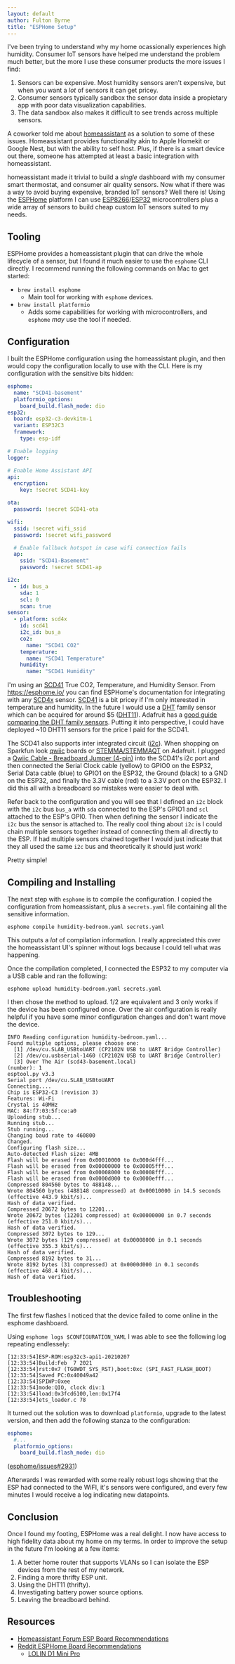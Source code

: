 ```yaml
---
layout: default
author: Fulton Byrne
title: "ESPHome Setup"
---
```


I've been trying to understand why my home ocassionally experiences high humidity. Consumer IoT sensors have helped
me understand the problem much better, but the more I use these consumer products the more issues I find:

1. Sensors can be expensive. Most humidity sensors aren't expensive, but when you want a _lot_ of sensors it can get pricey.
2. Consumer sensors typically sandbox the sensor data inside a propietary app with poor data visualization capabilities.
3. The data sandbox also makes it difficult to see trends across multiple sensors.

A coworker told me about [homeassistant] as a solution to some of these issues. Homeassistant provides functionality
akin to Apple Homekit or Google Nest, but with the ability to self host. Plus, if there is a smart device out there, someone
has attempted at least a basic integration with homeassistant.


homeassistant made it trivial to build a _single_ dashboard with my consumer smart thermostat, and consumer air quality sensors.
Now what if there was a way to avoid buying expensive, branded IoT sensors? Well there is! Using the [ESPHome] platform I can
use [ESP8266]/[ESP32] microcontrollers plus a wide array of sensors to build cheap custom IoT sensors suited to my needs.

## Tooling

ESPHome provides a homeassistant plugin that can drive the whole lifecycle of a sensor, but I found it much easier
to use the `esphome` CLI directly. I recommend running the following commands on Mac to get started:

* `brew install esphome`
  + Main tool for working with `esphome` devices.
* `brew install platformio`
  + Adds some capabilities for working with microcontrollers, and `esphome` _may_ use the tool if needed.


## Configuration

I built the ESPHome configuration using the homeassistant plugin, and then would copy the configuration locally 
to use with the CLI. Here is my configuration with the sensitive bits hidden:


```yaml
esphome:
  name: "SCD41-basement"
  platformio_options:
    board_build.flash_mode: dio
esp32:
  board: esp32-c3-devkitm-1
  variant: ESP32C3
  framework:
    type: esp-idf

# Enable logging
logger:

# Enable Home Assistant API
api:
  encryption:
    key: !secret SCD41-key

ota:
  password: !secret SCD41-ota

wifi:
  ssid: !secret wifi_ssid
  password: !secret wifi_password

  # Enable fallback hotspot in case wifi connection fails
  ap:
    ssid: "SCD41-Basement"
    password: !secret SCD41-ap

i2c:
  - id: bus_a
    sda: 1
    scl: 0
    scan: true
sensor:
  - platform: scd4x
    id: scd41
    i2c_id: bus_a
    co2:
      name: "SCD41 CO2"
    temperature:
      name: "SCD41 Temperature"
    humidity:
      name: "SCD41 Humidity"
```

I'm using an [SCD41] True CO2, Temperature, and Humidity Sensor. From https://esphome.io/ you can find ESPHome's documentation for integrating with any [SCD4x] sensor.
[SCD41] is a bit pricey if I'm only interested in temperature and humidity. In the future I would use a [DHT] family sensor which can be acquired for around $5 ([DHT11]).
Adafruit has a [good guide comparing the DHT family sensors](https://learn.adafruit.com/dht). Putting it into perspective, I could have deployed ~10 DHT11 sensors for the price
I paid for the SCD41.

The SCD41 also supports inter integrated circuit ([i2c]). When shopping on Sparkfun look [qwiic] boards or  [STEMMA/STEMMAQT](https://learn.adafruit.com/introducing-adafruit-stemma-qt)
on Adafruit. I plugged a [Qwiic Cable - Breadboard Jumper (4-pin)](https://www.sparkfun.com/products/14425) into the SCD41's i2c port and then connected the Serial Clock cable (yellow)
to GPIO0 on the ESP32, Serial Data cable (blue) to GPIO1 on the ESP32, the Ground (black) to a GND on the ESP32, and finally the 3.3V cable (red) to a 3.3V port on the ESP32. I did this
all with a breadboard so mistakes were easier to deal with.

Refer back to the configuration and you will see that I defined an `i2c` block with the `i2c` bus `bus_a` with `sda` connected to the ESP's GPIO1 and `scl` attached to the ESP's GPI0.
Then when defining the sensor I indicate the `i2c` bus the sensor is attached to. The really cool thing about `i2c` is I could chain multiple sensors together instead of connecting them
all directly to the ESP. If had multiple sensors chained together I would just indicate that they all used the same `i2c` bus and theoretically it should just work!

Pretty simple!


## Compiling and Installing

The next step with `esphome` is to compile the configuration. I copied the configuration from homeassistant, plus a `secrets.yaml` file containing all the sensitive information.

```console
esphome compile humidity-bedroom.yaml secrets.yaml
```

This outputs a _lot_ of compilation information. I really appreciated this over the homeassistant UI's spinner without logs because I could tell what was happening.

Once the compilation completed, I connected the ESP32 to my computer via a USB cable and ran the following:


`esphome upload humidity-bedroom.yaml secrets.yaml`

I then chose the method to upload. 1/2 are equivalent and 3 only works if the device has been configured once. Over the air
configuration is really helpful if you have some minor configuration changes and don't want move the device.

```
INFO Reading configuration humidity-bedroom.yaml...
Found multiple options, please choose one:
  [1] /dev/cu.SLAB_USBtoUART (CP2102N USB to UART Bridge Controller)
  [2] /dev/cu.usbserial-1460 (CP2102N USB to UART Bridge Controller)
  [3] Over The Air (scd43-basement.local)
(number): 1
esptool.py v3.3
Serial port /dev/cu.SLAB_USBtoUART
Connecting....
Chip is ESP32-C3 (revision 3)
Features: Wi-Fi
Crystal is 40MHz
MAC: 84:f7:03:5f:ce:a0
Uploading stub...
Running stub...
Stub running...
Changing baud rate to 460800
Changed.
Configuring flash size...
Auto-detected Flash size: 4MB
Flash will be erased from 0x00010000 to 0x000d4fff...
Flash will be erased from 0x00000000 to 0x00005fff...
Flash will be erased from 0x00008000 to 0x00008fff...
Flash will be erased from 0x0000d000 to 0x0000efff...
Compressed 804560 bytes to 488148...
Wrote 804560 bytes (488148 compressed) at 0x00010000 in 14.5 seconds (effective 443.9 kbit/s)...
Hash of data verified.
Compressed 20672 bytes to 12201...
Wrote 20672 bytes (12201 compressed) at 0x00000000 in 0.7 seconds (effective 251.0 kbit/s)...
Hash of data verified.
Compressed 3072 bytes to 129...
Wrote 3072 bytes (129 compressed) at 0x00008000 in 0.1 seconds (effective 355.3 kbit/s)...
Hash of data verified.
Compressed 8192 bytes to 31...
Wrote 8192 bytes (31 compressed) at 0x0000d000 in 0.1 seconds (effective 468.4 kbit/s)...
Hash of data verified.
```


## Troubleshooting

The first few flashes I noticed that the device failed to come online in the esphome dashboard.

Using `esphome logs $CONFIGURATION_YAML` I was able to see the following log repeating endlessely:


```
[12:33:54]ESP-ROM:esp32c3-api1-20210207
[12:33:54]Build:Feb  7 2021
[12:33:54]rst:0x7 (TG0WDT_SYS_RST),boot:0xc (SPI_FAST_FLASH_BOOT)
[12:33:54]Saved PC:0x40049a42
[12:33:54]SPIWP:0xee
[12:33:54]mode:QIO, clock div:1
[12:33:54]load:0x3fcd6100,len:0x17f4
[12:33:54]ets_loader.c 78
```

It turned out the solution was to download `platformio`, upgrade to the latest version, and then 
add the following stanza to the configuration:

```yaml
esphome:
  #...
  platformio_options:
    board_build.flash_mode: dio

```

([esphome/issues#2931](https://github.com/esphome/issues/issues/2931))

Afterwards I was rewarded with some really robust logs showing that the ESP had connected to the WiFI,
it's sensors were configured, and every few minutes I would receive a log indicating new datapoints.


## Conclusion

Once I found my footing, ESPHome was a real delight. I now have access to high fidelity data about my home on my terms.
In order to improve the setup in the future I'm looking at a few items:

1. A better home router that supports VLANs so I can isolate the ESP devices from the rest of my network.
2. Finding a more thrifty ESP unit.
3. Using the DHT11 (thrifty).
4. Investigating battery power source options.
5. Leaving the breadboard behind.



## Resources

* [Homeassistant Forum ESP Board Recommendations](https://community.home-assistant.io/t/whats-your-favourite-esp32-board-best-good-cheap-quality-reliable/380023)
* [Reddit ESPHome Board Recommendations](https://www.reddit.com/r/Esphome/comments/oz6lfk/whats_your_favorite_esphome_hardware/)
  + [LOLIN D1 Mini Pro](https://www.aliexpress.com/item/2251832538377762.html?gatewayAdapt=4itemAdapt)




[homeassistant]: https://www.home-assistant.io/
[ESPHome]: https://esphome.io/
[ESP8266]: https://www.espressif.com/en/products/socs/esp8266
[ESP32]: https://www.espressif.com/en/products/socs/esp32
[SCD41]: https://www.adafruit.com/product/5190?gclid=Cj0KCQjwxb2XBhDBARIsAOjDZ34OatzGjL5zPYbnxxurjllqlZWZp5O59181n_1t5AAP6d7poojXYHkaAnCUEALw_wcB
[SCD4x]: https://esphome.io/components/sensor/scd4x.html
[DHT]: https://esphome.io/components/sensor/dht.html
[DHT11]: https://www.adafruit.com/product/386
[i2c]: https://en.wikipedia.org/wiki/I%C2%B2C
[qwiic]: https://www.sparkfun.com/qwiic